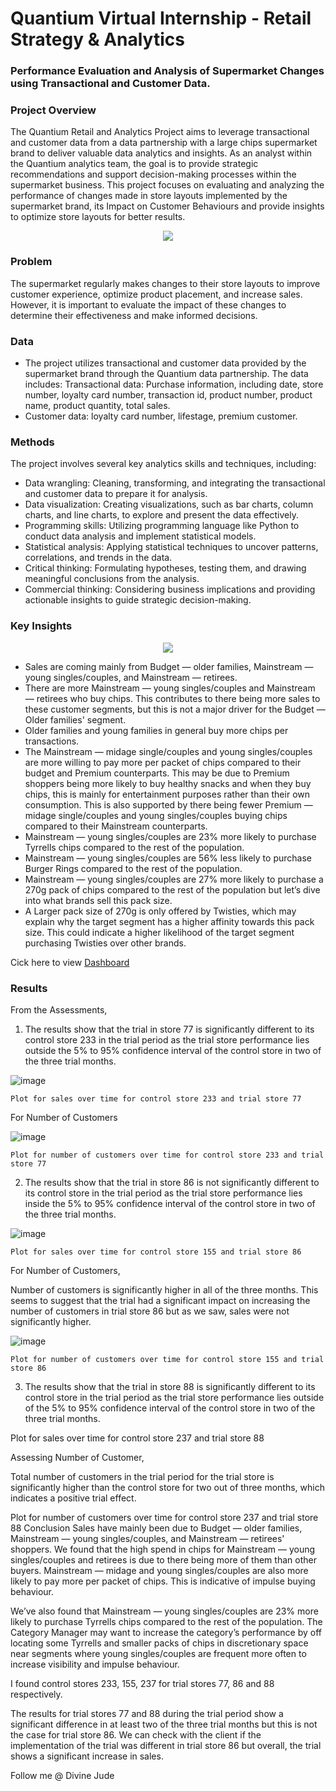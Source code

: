 # Quantium Virtual Internship - Retail Strategy & Analytics

### Performance Evaluation and Analysis of Supermarket Changes using Transactional and Customer Data.

### Project Overview
The Quantium Retail and Analytics Project aims to leverage transactional and customer data from a data partnership with a large chips supermarket brand to deliver valuable data analytics and insights. As an analyst within the Quantium analytics team, the goal is to provide strategic recommendations and support decision-making processes within the supermarket business. This project focuses on evaluating and analyzing the performance of changes made in store layouts implemented by the supermarket brand, its Impact on Customer Behaviours and provide insights to optimize store layouts for better results.

<p align="center">
  <img src="https://github.com/Divine-Jude/PortfolioProjects/assets/95667763/ce408b6a-69c0-4aa2-ae2d-58a571a36aed">
</p>
 
### Problem
The supermarket regularly makes changes to their store layouts to improve customer experience, optimize product placement, and increase sales. However, it is important to evaluate the impact of these changes to determine their effectiveness and make informed decisions.

### Data
- The project utilizes transactional and customer data provided by the supermarket brand through the Quantium data partnership. The data includes:
Transactional data: Purchase information, including date, store number, loyalty card number, transaction id, product number, product name, product quantity, total sales.
- Customer data: loyalty card number, lifestage, premium customer.

### Methods
The project involves several key analytics skills and techniques, including:

- Data wrangling: Cleaning, transforming, and integrating the transactional and customer data to prepare it for analysis.
- Data visualization: Creating visualizations, such as bar charts, column charts, and line charts, to explore and present the data effectively.
- Programming skills: Utilizing programming language like Python to conduct data analysis and implement statistical models.
- Statistical analysis: Applying statistical techniques to uncover patterns, correlations, and trends in the data.
- Critical thinking: Formulating hypotheses, testing them, and drawing meaningful conclusions from the analysis.
- Commercial thinking: Considering business implications and providing actionable insights to guide strategic decision-making.

### Key Insights
<p align="center">
   <img src="https://github.com/Divine-Jude/PortfolioProjects/assets/95667763/85848c10-a534-430d-a80d-eade9086d93c">
</p>

- Sales are coming mainly from Budget — older families, Mainstream — young singles/couples, and Mainstream — retirees.
- There are more Mainstream — young singles/couples and Mainstream — retirees who buy chips. This contributes to there being more sales to these customer segments, but this is not a major driver for the Budget — Older families' segment.
- Older families and young families in general buy more chips per transactions.
- The Mainstream — midage single/couples and young singles/couples are more willing to pay more per packet of chips compared to their budget and Premium counterparts. This may be due to Premium shoppers being more likely to buy healthy snacks and when they buy chips, this is mainly for entertainment purposes rather than their own consumption. This is also supported by there being fewer Premium — midage single/couples and young singles/couples buying chips compared to their Mainstream counterparts.
- Mainstream — young singles/couples are 23% more likely to purchase Tyrrells chips compared to the rest of the population.
- Mainstream — young singles/couples are 56% less likely to purchase Burger Rings compared to the rest of the population.
- Mainstream — young singles/couples are 27% more likely to purchase a 270g pack of chips compared to the rest of the population but let’s dive into what brands sell this pack size.
- A Larger pack size of 270g is only offered by Twisties, which may explain why the target segment has a higher affinity towards this pack size. This could indicate a higher likelihood of the target segment purchasing Twisties over other brands.

Cick here to view [Dashboard](https://www.novypro.com/project/quantium-retail-strategy--analytics-project)

### Results
From the Assessments,

1. The results show that the trial in store 77 is significantly different to its control store 233 in the trial period as the trial store performance lies outside the 5% to 95% confidence interval of the control store in two of the three trial months.

![image](https://github.com/Divine-Jude/PortfolioProjects/assets/95667763/df4948aa-b1a0-4569-a7fe-fa4d56683749)

    Plot for sales over time for control store 233 and trial store 77

For Number of Customers

![image](https://github.com/Divine-Jude/PortfolioProjects/assets/95667763/f1dd7449-b02d-42e4-ba7d-07c55acddfa9)
      
    Plot for number of customers over time for control store 233 and trial store 77


2. The results show that the trial in store 86 is not significantly different to its control store in the trial period as the trial store performance lies inside the 5% to 95% confidence interval of the control store in two of the three trial months.

![image](https://github.com/Divine-Jude/PortfolioProjects/assets/95667763/9cd97228-0e22-4cd2-b75f-47332f5b8641)

    Plot for sales over time for control store 155 and trial store 86


For Number of Customers,

Number of customers is significantly higher in all of the three months. This seems to suggest that the trial had a significant impact on increasing the number of customers in trial store 86 but as we saw, sales were not significantly higher.

![image](https://github.com/Divine-Jude/PortfolioProjects/assets/95667763/5acaf452-1351-4707-9074-464ebde680fc)
    
    Plot for number of customers over time for control store 155 and trial store 86

3. The results show that the trial in store 88 is significantly different to its control store in the trial period as the trial store performance lies outside of the 5% to 95% confidence interval of the control store in two of the three trial months.


Plot for sales over time for control store 237 and trial store 88

Assessing Number of Customer, 

Total number of customers in the trial period for the trial store is significantly higher than the control store for two out of three months, which indicates a positive trial effect.


Plot for number of customers over time for control store 237 and trial store 88
Conclusion
Sales have mainly been due to Budget — older families, Mainstream — young singles/couples, and Mainstream — retirees' shoppers. We found that the high spend in chips for Mainstream — young singles/couples and retirees is due to there being more of them than other buyers. Mainstream — midage and young singles/couples are also more likely to pay more per packet of chips. This is indicative of impulse buying behaviour.

We’ve also found that Mainstream — young singles/couples are 23% more likely to purchase Tyrrells chips compared to the rest of the population. The Category Manager may want to increase the category’s performance by off locating some Tyrrells and smaller packs of chips in discretionary space near segments where young singles/couples are frequent more often to increase visibility and impulse behaviour.

I found control stores 233, 155, 237 for trial stores 77, 86 and 88 respectively.

The results for trial stores 77 and 88 during the trial period show a significant difference in at least two of the three trial months but this is not the case for trial store 86. We can check with the client if the implementation of the trial was different in trial store 86 but overall, the trial shows a significant increase in sales.

Follow me @
Divine Jude
























